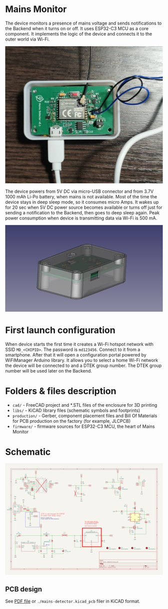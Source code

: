 # Mains Monitor

The device monitors a presence of mains voltage and sends notifications to the Backend when it turns on or off.
It uses ESP32-C3 MCU as a core component. It implements the logic of the device and connects it to the outer world via Wi-Fi.

<img src="doc/device.png" />

The device powers from 5V DC via micro-USB connector and from 3.7V 1000 mAh Li-Po battery, when mains is not available.
Most of the time the device stays in deep sleep mode, so it consumes micro Amps. It wakes up for 20 sec when 5V DC power source becomes available or turns off just for sending a notification to the Backend, then goes to deep sleep again. Peak power consumption when device is transmitting data via Wi-Fi is 500 mA.

<img src="doc/enclosure-render.png">

# First launch configuration

When device starts the first time it creates a Wi-Fi hotspot network with SSID ``MD_<CHIPID>``. The password is ``md123456``.
Connect to it from a smartphone. After that it will open a configuration portal powered by WiFiManager Arduino library. It allows you to select a home Wi-Fi network the device will be connected to and a DTEK group number. The DTEK group number will be used later on the Backend.

# Folders & files description

* ``cad/`` - FreeCAD project and *.STL files of the enclosure for 3D printing
* ``libs/`` - KiCAD library files (schematic symbols and footprints)
* ``production/`` - Gerber, component placement files and Bill Of Materials for PCB production on the factory (for example, JLCPCB)
* ``firmware/`` - firmware sources for ESP32-C3 MCU, the heart of Mains Monitor

# Schematic

<img src="doc/schematics.png" />

## PCB design

See [PDF file](doc/pcb-design.pdf) or ``./mains-detector.kicad_pcb`` filer in KiCAD format.